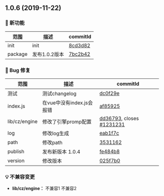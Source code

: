 ## 1.0.6 (2019-11-22)

### 🌟 新功能
|范围|描述|commitId|
--|--|--
 init | init | [8cd3d82](https://github.com/luoxue-victor/commitlint/commit/8cd3d82)
 package | 发布1.0.2版本 | [7bc2b42](https://github.com/luoxue-victor/commitlint/commit/7bc2b42)


### 🐛 Bug 修复
|范围|描述|commitId|
--|--|--
 测试 | 测试changelog | [dc0f29e](https://github.com/luoxue-victor/commitlint/commit/dc0f29e)
 index.js | 在vue中没有index.js会报错 | [af85925](https://github.com/luoxue-victor/commitlint/commit/af85925)
 lib/cz/engine | 修改了引擎promp配置 | [dd36793](https://github.com/luoxue-victor/commitlint/commit/dd36793), closes [#1231231](https://github.com/luoxue-victor/commitlint/issues/1231231)
 log | 修改log生成 | [eab1f7c](https://github.com/luoxue-victor/commitlint/commit/eab1f7c)
 path | 修改path | [3531162](https://github.com/luoxue-victor/commitlint/commit/3531162)
 publish | 发布新版本 1.0.4 | [fe484b8](https://github.com/luoxue-victor/commitlint/commit/fe484b8)
 version | 修改版本 | [025f7b0](https://github.com/luoxue-victor/commitlint/commit/025f7b0)


### 💡 不兼容变更

* **lib/cz/engine：** 不兼容1
 不兼容2

